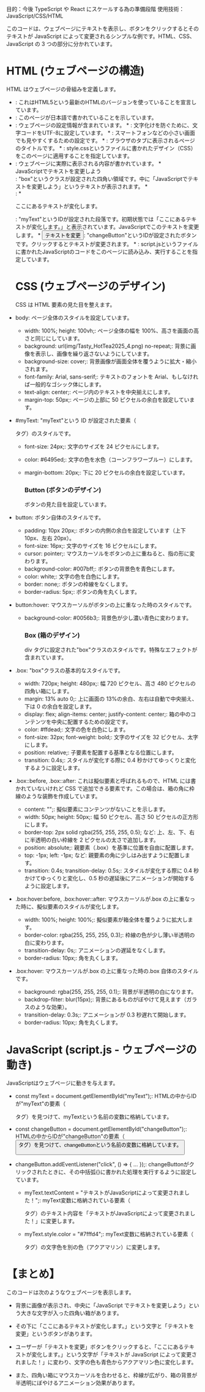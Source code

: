 目的：今後 TypeScript や React にスケールする為の準備段階
使用技術： JavaScript/CSS/HTML

このコードは、ウェブページにテキストを表示し、ボタンをクリックするとそのテキストが JavaScript によって変更されるシンプルな例です。HTML、CSS、JavaScript の 3 つの部分に分かれています。

<h1>HTML (ウェブページの構造)</h1>
HTML はウェブページの骨組みを定義します。

- <!DOCTYPE html>: これはHTML5という最新のHTMLのバージョンを使っていることを宣言しています。
- <html lang="ja">: このページが日本語で書かれていることを示しています。
- <head>: ウェブページの設定情報が含まれています。
  * <meta charset="UTF-8" />: 文字化けを防ぐために、文字コードをUTF-8に設定しています。
  * <meta name="viewport" content="width=device-width, initial-scale=1.0" />: スマートフォンなどの小さい画面でも見やすくするための設定です。
  * <title>Javascriptでテキスト変更してみよう</title>: ブラウザのタブに表示されるページのタイトルです。
  * <link rel="stylesheet" href="style.css" />: style.cssというファイルに書かれたデザイン（CSS）をこのページに適用することを指定しています。
- <body>: ウェブページに実際に表示される内容が書かれています。
     * <div class="box">JavaScriptでテキストを変更しよう</div>: "box"というクラスが設定された四角い領域です。中に「JavaScriptでテキストを変更しよう」というテキストが表示されます。
     * <div>:
       * <p id="myText">ここにあるテキストが変化します。</p>: "myText"というIDが設定された段落です。初期状態では「ここにあるテキストが変化します。」と表示されています。JavaScriptでこのテキストを変更します。
       * <button id="changeButton">テキストを変更</button>: "changeButton"というIDが設定されたボタンです。クリックするとテキストが変更されます。
       * <script src="script.js"></script>: script.jsというファイルに書かれたJavaScriptのコードをこのページに読み込み、実行することを指定しています。

  <h1>CSS (ウェブページのデザイン)</h1>
  CSS は HTML 要素の見た目を整えます。

- body: ページ全体のスタイルを設定しています。
  - width: 100%; height: 100vh;: ページ全体の幅を 100%、高さを画面の高さと同じにしています。
  - background: url(img/Tasty_HotTea2025_4.png) no-repeat;: 背景に画像を表示し、画像を繰り返さないようにしています。
  - background-size: cover;: 背景画像が画面全体を覆うように拡大・縮小されます。
  - font-family: Arial, sans-serif;: テキストのフォントを Arial、もしなければ一般的なゴシック体にします。
  - text-align: center;: ページ内のテキストを中央揃えにします。
  - margin-top: 50px;: ページの上部に 50 ピクセルの余白を設定しています。
- #myText: "myText"という ID が設定された要素（<p>タグ）のスタイルです。

  - font-size: 24px;: 文字のサイズを 24 ピクセルにします。
  - color: #6495ed;: 文字の色を水色（コーンフラワーブルー）にします。
  - margin-bottom: 20px;: 下に 20 ピクセルの余白を設定しています。

    <h3>Button (ボタンのデザイン)</h3>
    ボタンの見た目を設定しています。

- button: ボタン自体のスタイルです。
  - padding: 10px 20px;: ボタンの内側の余白を設定しています（上下 10px、左右 20px）。
  - font-size: 16px;: 文字のサイズを 16 ピクセルにします。
  - cursor: pointer;: マウスカーソルをボタンの上に重ねると、指の形に変わります。
  - background-color: #007bff;: ボタンの背景色を青色にします。
  - color: white;: 文字の色を白色にします。
  - border: none;: ボタンの枠線をなくします。
  - border-radius: 5px;: ボタンの角を丸くします。
- button:hover: マウスカーソルがボタンの上に重なった時のスタイルです。

  - background-color: #0056b3;: 背景色が少し濃い青色に変わります。

    <h3>Box (箱のデザイン)</h3>
    div タグに設定された"box"クラスのスタイルです。特殊なエフェクトが含まれています。

- .box: "box"クラスの基本的なスタイルです。
  - width: 720px; height: 480px;: 幅 720 ピクセル、高さ 480 ピクセルの四角い箱にします。
  - margin: 13% auto 0;: 上に画面の 13%の余白、左右は自動で中央揃え、下は 0 の余白を設定します。
  - display: flex; align-items: center; justify-content: center;: 箱の中のコンテンツを中央に配置するための設定です。
  - color: #ffdead;: 文字の色を白色にします。
  - font-size: 32px; font-weight: bold;: 文字のサイズを 32 ピクセル、太字にします。
  - position: relative;: 子要素を配置する基準となる位置にします。
  - transition: 0.4s;: スタイルが変化する際に 0.4 秒かけてゆっくりと変化するように設定します。
- .box::before, .box::after: これは擬似要素と呼ばれるもので、HTML には書かれていないけれど CSS で追加できる要素です。この場合は、箱の角に枠線のような装飾を作成しています。
  - content: "";: 擬似要素にコンテンツがないことを示します。
  - width: 50px; height: 50px;: 幅 50 ピクセル、高さ 50 ピクセルの正方形にします。
  - border-top: 2px solid rgba(255, 255, 255, 0.5); など: 上、左、下、右に半透明の白い枠線を 2 ピクセルの太さで追加します。
  - position: absolute;: 親要素（.box）を基準に位置を自由に配置します。
  - top: -1px; left: -1px; など: 親要素の角に少しはみ出すように配置します。
  - transition: 0.4s; transition-delay: 0.5s;: スタイルが変化する際に 0.4 秒かけてゆっくりと変化し、0.5 秒の遅延後にアニメーションが開始するように設定します。
- .box:hover:before, .box:hover::after: マウスカーソルが.box の上に重なった時に、擬似要素のスタイルが変化します。
  - width: 100%; height: 100%;: 擬似要素が箱全体を覆うように拡大します。
  - border-color: rgba(255, 255, 255, 0.3);: 枠線の色が少し薄い半透明の白に変わります。
  - transition-delay: 0s;: アニメーションの遅延をなくします。
  - border-radius: 10px;: 角を丸くします。
- .box:hover: マウスカーソルが.box の上に重なった時の.box 自体のスタイルです。
  - background: rgba(255, 255, 255, 0.1);: 背景が半透明の白になります。
  - backdrop-filter: blur(15px);: 背景にあるものがぼやけて見えます（ガラスのような効果）。
  - transition-delay: 0.3s;: アニメーションが 0.3 秒遅れて開始します。
  - border-radius: 10px;: 角を丸くします。

<h1>JavaScript (script.js - ウェブページの動き)</h1>
JavaScriptはウェブページに動きを与えます。
 
 * const myText = document.getElementById("myText");: HTMLの中からIDが"myText"の要素（<p>タグ）を見つけて、myTextという名前の変数に格納しています。
 
 * const changeButton = document.getElementById("changeButton");: HTMLの中からIDが"changeButton"の要素（<button>タグ）を見つけて、changeButtonという名前の変数に格納しています。
 
 * changeButton.addEventListener("click", () => { ... });: changeButtonがクリックされたときに、その中括弧{}に書かれた処理を実行するように設定しています。
 
   * myText.textContent = "テキストがJavaScriptによって変更されました！";: myText変数に格納されている要素（<p>タグ）のテキスト内容を「テキストがJavaScriptによって変更されました！」に変更します。
 
   * myText.style.color = "#7fffd4";: myText変数に格納されている要素（<p>タグ）の文字色を別の色（アクアマリン）に変更します。

<h1>【まとめ】</h1>
このコードは次のようなウェブページを表示します。

- 背景に画像が表示され、中央に「JavaScript でテキストを変更しよう」という大きな文字が入った四角い箱があります。

* その下に「ここにあるテキストが変化します。」という文字と「テキストを変更」というボタンがあります。

* ユーザーが「テキストを変更」ボタンをクリックすると、「ここにあるテキストが変化します。」という文字が「テキストが JavaScript によって変更されました！」に変わり、文字の色も青色からアクアマリン色に変化します。

* また、四角い箱にマウスカーソルを合わせると、枠線が広がり、箱の背景が半透明にぼやけるアニメーション効果があります。
